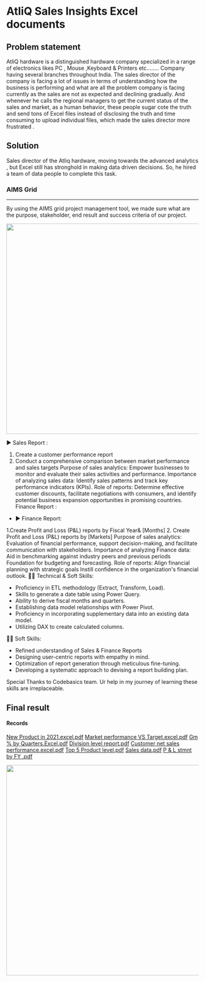 

# AtliQ Sales Insights Excel  documents

## Problem statement

AtliQ hardware is a distinguished hardware company specialized in a range of electronics  likes PC , Mouse ,Keyboard & Printers etc.……. 
Company having several branches throughout India. The sales director of the company is facing a lot of issues in terms of understanding how the business is performing and what are all the problem company is facing currently as the sales are not as expected and declining gradually. And whenever he calls the regional managers to get the current status of the sales and market, as a human behavior, these people  sugar cote the truth and send tons of Excel files instead of disclosing the truth and time consuming to upload individual files, which made the sales director more frustrated . 

## Solution 

Sales director of the Atliq hardware, moving towards the advanced analytics , but Excel still has stronghold in  making data driven decisions. So, he hired a team of data people to complete this task.


### AIMS Grid

---
By using the AIMS grid project management tool, we made sure what are the purpose, stakeholder, end result and success criteria  of our project.


<img src="https://github.com/FeminaMuhammedaliV/Sales-Analytics/assets/58963583/1c63c388-cd91-4b51-9e31-76f4c0dfc384" width="550" class="center">


▶ Sales Report :

1. Create a customer performance report
 2. Conduct a comprehensive comparison between market performance and sales targets
Purpose of sales analytics: Empower businesses to monitor and evaluate their sales activities and performance.
Importance of analyzing sales data: Identify sales patterns and track key performance indicators (KPIs).
Role of reports: Determine effective customer discounts, facilitate negotiations with consumers, and identify potential business expansion opportunities in promising countries.
Finance Report :

- ▶ Finance Report:

 1.Create Profit and Loss (P&L) reports by Fiscal Year& [Months]
 2. Create Profit and Loss (P&L) reports by [Markets]
Purpose of sales analytics: Evaluation of financial performance, support decision-making, and facilitate communication with stakeholders.
Importance of analyzing Finance data: Aid in benchmarking against industry peers and previous periods Foundation for budgeting and forecasting.
Role of reports: Align financial planning with strategic goals Instill confidence in the organization's financial outlook.
👩‍🎓 Technical & Soft Skills:
- Proficiency in ETL methodology (Extract, Transform, Load).
- Skills to generate a date table using Power Query.
- Ability to derive fiscal months and quarters.
- Establishing data model relationships with Power Pivot.
- Proficiency in incorporating supplementary data into an existing data model.
- Utilizing DAX to create calculated columns.

👩‍🎓 Soft Skills:
- Refined understanding of Sales & Finance Reports
- Designing user-centric reports with empathy in mind.
- Optimization of report generation through meticulous fine-tuning.
- Developing a systematic approach to devising a report building plan.

Special Thanks to Codebasics team. Ur help in my journey of learning these skills are irreplaceable.


## Final result 

#### Records

[New Product in 2021.excel.pdf](https://github.com/FeminaMuhammedaliV/Sales-Analytics/files/15302014/New.Product.in.2021.excel.pdf)
[Market performance VS Target.excel.pdf](https://github.com/FeminaMuhammedaliV/Sales-Analytics/files/15302013/Market.performance.VS.Target.excel.pdf)
[Gm % by Quarters.Excel.pdf](https://github.com/FeminaMuhammedaliV/Sales-Analytics/files/15302012/Gm.by.Quarters.Excel.pdf)
[Division level report.pdf](https://github.com/FeminaMuhammedaliV/Sales-Analytics/files/15302011/Division.level.report.pdf)
[Customer net sales performance.excel.pdf](https://github.com/FeminaMuhammedaliV/Sales-Analytics/files/15302010/Customer.net.sales.performance.excel.pdf)
[Top 5 Product level.pdf](https://github.com/FeminaMuhammedaliV/Sales-Analytics/files/15302009/Top.5.Product.level.pdf)
[Sales data.pdf](https://github.com/FeminaMuhammedaliV/Sales-Analytics/files/15302008/Sales.data.pdf)
[P & L stmnt by FY .pdf](https://github.com/FeminaMuhammedaliV/Sales-Analytics/files/15302007/P.L.stmnt.by.FY.pdf)




<img src="C:\Users\Femin\OneDrive\Pictures\Screenshots\Screenshot 2023-11-21 191735.png" width="550" class="center">





